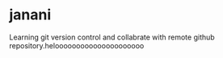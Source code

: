 # janani

Learning git version control and collabrate with remote github repository.helooooooooooooooooooooo


